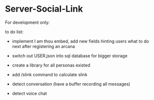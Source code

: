 # Server-Social-Link
 
For development only:

to do list:

- implement I am thou embed, add new fields hinting users what to do next after registering an arcana

- switch out USER.json into sql database for bigger storage

- create a library for all personas existed

- add /slink command to calculate slink

- detect conversation (have a buffer recording all messages)

- detect voice chat